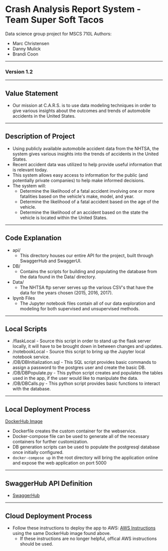 # Crash Analysis Report System - Team Super Soft Tacos
Data science group project for MSCS 710L
Authors:
 - Marc Christensen
 - Danny Mulick
 - Brandi Coon
---

### Version 1.2
---

## Value Statement
- Our mission at C.A.R.S. is to use data modeling techniques in order to give various insights about the outcomes and trends of automobile accidents in the United States.
---

## Description of Project
 - Using publicly available automobile accident data from the NHTSA, the system gives various insights into the trends of accidents in the United States.
 - Recent accident data was utilized to help provide useful information that is relevant today.
 - This system allows easy access to information for the public (and potentially private companies) to help make informed decisions.
 - The system will:
   - Determine the likelihood of a fatal accident involving one or more fatalities based on the vehicle's make, model, and year.
   - Determine the likelihood of a fatal accident based on the age of the vehicle.
   - Determine the likelihood of an accident based on the state the vehicle is located within the United States.
---

## Code Explanation
 - api/
   - This directory houses our entire API for the project, built through SwaggerHub and SwaggerUI.
 - DB/
   - Contains the scripts for building and populating the database from the data found in the Data/ directory.
 - Data/
   - The NHTSA ftp server serves up the various CSV's that have the data for the years chosen (2015, 2016, 2017).
 - Ipynb Files
   - The Jupyter notebook files contain all of our data exploration and modeling for both supervised and unsupervised methods. 
---

## Local Scripts
- /flaskLocal - Source this script in order to stand up the flask server locally, it will have to be brought down in between changes and updates.
- /notebookLocal - Source this script to bring up the Jupyter local notebook service.
- /DB/DBInitialization.sql - This SQL script provides basic commands to assign a password to the postgres user and create the basic DB.
- /DB/DBPopulate.py - This python script creates and populates the tables used in the app, if the user would like to manipulate the data.
- /DB/DBCalls.py - This python script provides basic functions to interact with the database.
---

## Local Deployment Process
  [DockerHub Image](https://hub.docker.com/repository/docker/marcchristensen/mscsproject)
  
- Dockerfile creates the custom container for the webservice.
- Docker-compose file can be used to generate all of the necessary containers for further customization.
- DB generation scripts can be used to populate the postgresql database once initially configured.
- `docker-compose up` in the root directory will bring the application online and expose the web application on port 5000 
---

## SwaggerHub API Definition
 - [SwaggerHub](https://app.swaggerhub.com/apis/dannymulick1/CARS_Capping2019/1.0.2)
---

## Cloud Deployment Process
- Follow these instructions to deploy the app to AWS: [AWS Instructions](https://aws.amazon.com/getting-started/tutorials/deploy-docker-containers/) using the same DockerHub image found above.
  - If these instructions are no longer helpful, offical AWS instructions should be used.
